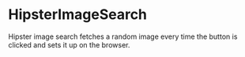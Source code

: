 # HipsterImageSearch
Hipster image search fetches a random image every time the button is clicked and sets it up on the browser.
